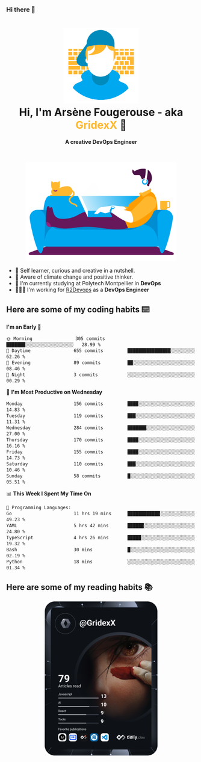 ### Hi there 👋

<!--
**GridexX/gridexx** is a ✨ _special_ ✨ repository because its `README.md` (this file) appears on your GitHub profile.

Here are some ideas to get you started:

- 🔭 I’m currently working on ...
- 🌱 I’m currently learning ...
- 👯 I’m looking to collaborate on ...
- 🤔 I’m looking for help with ...
- 💬 Ask me about ...
- 📫 How to reach me: ...
- 😄 Pronouns: ...
- ⚡ Fun fact: ...
-->


<!-- Header -->
<h1 align="center">
  <img src="./images/user_profile.png" width="200">
  <br>
  Hi, I'm Arsène Fougerouse - aka <span style="color:#ffb72e">GridexX</span> 👋
</h1>


<p align="center">
  <b>A creative DevOps Engineer </b>
</p>
<br/>
<p align="center">
  <img src="./images/man_couch.png" width="400">
</p>

- 🎨 Self learner, curious and creative in a nutshell. 
- 🌱 Aware of climate change and positive thinker.
- 📕 I'm currently studying at Polytech Montpellier in **DevOps**
- 👨🏻‍💻 I'm working for [R2Devops](https://r2devops.io) as a **DevOps Engineer**


## Here are some of my coding habits ⌨️

<!-- Add a section about tech and Ops stack
  Like this one : https://github.com/Xanthus58#-tech-stack
-->
<!--START_SECTION:waka-->
**I'm an Early 🐤** 

```text
🌞 Morning                305 commits         ███████░░░░░░░░░░░░░░░░░░   28.99 % 
🌆 Daytime                655 commits         ████████████████░░░░░░░░░   62.26 % 
🌃 Evening                89 commits          ██░░░░░░░░░░░░░░░░░░░░░░░   08.46 % 
🌙 Night                  3 commits           ░░░░░░░░░░░░░░░░░░░░░░░░░   00.29 % 
```
📅 **I'm Most Productive on Wednesday** 

```text
Monday                   156 commits         ████░░░░░░░░░░░░░░░░░░░░░   14.83 % 
Tuesday                  119 commits         ███░░░░░░░░░░░░░░░░░░░░░░   11.31 % 
Wednesday                284 commits         ███████░░░░░░░░░░░░░░░░░░   27.00 % 
Thursday                 170 commits         ████░░░░░░░░░░░░░░░░░░░░░   16.16 % 
Friday                   155 commits         ████░░░░░░░░░░░░░░░░░░░░░   14.73 % 
Saturday                 110 commits         ███░░░░░░░░░░░░░░░░░░░░░░   10.46 % 
Sunday                   58 commits          █░░░░░░░░░░░░░░░░░░░░░░░░   05.51 % 
```


📊 **This Week I Spent My Time On** 

```text
💬 Programming Languages: 
Go                       11 hrs 19 mins      ████████████░░░░░░░░░░░░░   49.23 % 
YAML                     5 hrs 42 mins       ██████░░░░░░░░░░░░░░░░░░░   24.80 % 
TypeScript               4 hrs 26 mins       █████░░░░░░░░░░░░░░░░░░░░   19.32 % 
Bash                     30 mins             █░░░░░░░░░░░░░░░░░░░░░░░░   02.19 % 
Python                   18 mins             ░░░░░░░░░░░░░░░░░░░░░░░░░   01.34 % 
```


<!--END_SECTION:waka-->

## Here are some of my reading habits 📚
<div  align="center">
  <img src="./images/devcard.svg" width="300">
</div>
